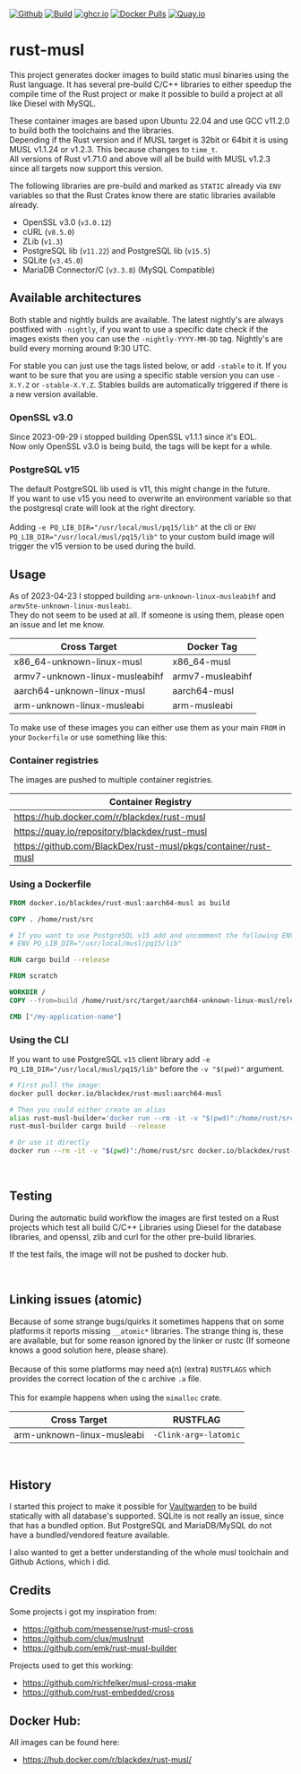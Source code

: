 <a href='https://github.com/repo-reviews/repo-reviews.github.io/blob/main/create.md' target="_blank"><img alt='Github' src='https://img.shields.io/badge/review_me-100000?style=flat&logo=Github&logoColor=white&labelColor=888888&color=555555'/></a>
[![Build](https://github.com/BlackDex/rust-musl/actions/workflows/rust-musl.yml/badge.svg)](https://github.com/BlackDex/rust-musl/actions/workflows/rust-musl.yml)
[![ghcr.io](https://img.shields.io/badge/ghcr.io-download-blue)](https://github.com/BlackDex/rust-musl/pkgs/container/rust-musl)
[![Docker Pulls](https://img.shields.io/docker/pulls/vaultwarden/server.svg)](https://hub.docker.com/r/blackdex/rust-musl)
[![Quay.io](https://img.shields.io/badge/Quay.io-download-blue)](https://quay.io/repository/blackdex/rust-musl)


# rust-musl

This project generates docker images to build static musl binaries using the Rust language.
It has several pre-build C/C++ libraries to either speedup the compile time of the Rust project or make it possible to build a project at all like Diesel with MySQL.

These container images are based upon Ubuntu 22.04 and use GCC v11.2.0 to build both the toolchains and the libraries.<br>
Depending if the Rust version and if MUSL target is 32bit or 64bit it is using MUSL v1.1.24 or v1.2.3. This because changes to `time_t`.<br>
All versions of Rust v1.71.0 and above will all be build with MUSL v1.2.3 since all targets now support this version.

The following libraries are pre-build and marked as `STATIC` already via `ENV` variables so that the Rust Crates know there are static libraries available already.
* OpenSSL v3.0 (`v3.0.12`)
* cURL (`v8.5.0`)
* ZLib (`v1.3`)
* PostgreSQL lib (`v11.22`) and PostgreSQL lib (`v15.5`)
* SQLite (`v3.45.0`)
* MariaDB Connector/C (`v3.3.8`) (MySQL Compatible)


## Available architectures
Both stable and nightly builds are available.
The latest nightly's are always postfixed with `-nightly`, if you want to use a specific date check if the images exists then you can use the `-nightly-YYYY-MM-DD` tag.
Nightly's are build every morning around 9:30 UTC.

For stable you can just use the tags listed below, or add `-stable` to it.
If you want to be sure that you are using a specific stable version you can use `-X.Y.Z` or `-stable-X.Y.Z`.
Stables builds are automatically triggered if there is a new version available.


### OpenSSL v3.0
Since 2023-09-29 i stopped building OpenSSL v1.1.1 since it's EOL.<br>
Now only OpenSSL v3.0 is being build, the tags will be kept for a while.


### PostgreSQL v15
The default PostgreSQL lib used is v11, this might change in the future.<br>
If you want to use v15 you need to overwrite an environment variable so that the postgresql crate will look at the right directory.<br>
<br>
Adding `-e PQ_LIB_DIR="/usr/local/musl/pq15/lib"` at the cli or `ENV PQ_LIB_DIR="/usr/local/musl/pq15/lib"` to your custom build image will trigger the v15 version to be used during the build.


## Usage

As of 2023-04-23 I stopped building `arm-unknown-linux-musleabihf` and `armv5te-unknown-linux-musleabi`.<br>
They do not seem to be used at all. If someone is using them, please open an issue and let me know.<br>

|        Cross Target            |    Docker Tag    |
| ------------------------------ | ---------------- |
| x86\_64-unknown-linux-musl     | x86\_64-musl     |
| armv7-unknown-linux-musleabihf | armv7-musleabihf |
| aarch64-unknown-linux-musl     | aarch64-musl     |
| arm-unknown-linux-musleabi     | arm-musleabi     |

To make use of these images you can either use them as your main `FROM` in your `Dockerfile` or use something like this:


### Container registries

The images are pushed to multiple container registries.

|                       Container Registry                       |
|----------------------------------------------------------------|
| https://hub.docker.com/r/blackdex/rust-musl                    |
| https://quay.io/repository/blackdex/rust-musl                  |
| https://github.com/BlackDex/rust-musl/pkgs/container/rust-musl |


### Using a Dockerfile

```dockerfile
FROM docker.io/blackdex/rust-musl:aarch64-musl as build

COPY . /home/rust/src

# If you want to use PostgreSQL v15 add and uncomment the following ENV
# ENV PQ_LIB_DIR="/usr/local/musl/pq15/lib"

RUN cargo build --release

FROM scratch

WORKDIR /
COPY --from=build /home/rust/src/target/aarch64-unknown-linux-musl/release/my-application-name .

CMD ["/my-application-name"]
```


### Using the CLI

If you want to use PostgreSQL `v15` client library add `-e PQ_LIB_DIR="/usr/local/musl/pq15/lib"` before the `-v "$(pwd)"` argument.

```bash
# First pull the image:
docker pull docker.io/blackdex/rust-musl:aarch64-musl

# Then you could either create an alias
alias rust-musl-builder='docker run --rm -it -v "$(pwd)":/home/rust/src docker.io/blackdex/rust-musl:aarch64-musl'
rust-musl-builder cargo build --release

# Or use it directly
docker run --rm -it -v "$(pwd)":/home/rust/src docker.io/blackdex/rust-musl:aarch64-musl cargo build --release
```

<br>


## Testing

During the automatic build workflow the images are first tested on a Rust projects which test all build C/C++ Libraries using Diesel for the database libraries, and openssl, zlib and curl for the other pre-build libraries.

If the test fails, the image will not be pushed to docker hub.

<br>


## Linking issues (atomic)

Because of some strange bugs/quirks it sometimes happens that on some platforms it reports missing `__atomic*` libraries. The strange thing is, these are available, but for some reason ignored by the linker or rustc (If someone knows a good solution here, please share).<br>
<br>
Because of this some platforms may need a(n) (extra) `RUSTFLAGS` which provides the correct location of the c archive `.a` file.<br>
<br>
This for example happens when using the `mimalloc` crate.

| Cross Target                   |  RUSTFLAG             |
| ------------------------------ | --------------------- |
| arm-unknown-linux-musleabi     | `-Clink-arg=-latomic` |

<br>


## History

I started this project to make it possible for [Vaultwarden](https://github.com/dani-garcia/vaultwarden) to be build statically with all database's supported. SQLite is not really an issue, since that has a bundled option. But PostgreSQL and MariaDB/MySQL do not have a bundled/vendored feature available.

I also wanted to get a better understanding of the whole musl toolchain and Github Actions, which i did.


## Credits

Some projects i got my inspiration from:
* https://github.com/messense/rust-musl-cross
* https://github.com/clux/muslrust
* https://github.com/emk/rust-musl-builder

Projects used to get this working:
* https://github.com/richfelker/musl-cross-make
* https://github.com/rust-embedded/cross


## Docker Hub:

All images can be found here:
* https://hub.docker.com/r/blackdex/rust-musl/
